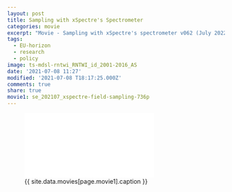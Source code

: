 ```yaml
---
layout: post
title: Sampling with xSpectre's Spectrometer
categories: movie
excerpt: "Movie - Sampling with xSpectre's spectrometer v062 (July 2022, outdated)."
tags:
  - EU-horizon
  - research
  - policy
image: ts-mdsl-rntwi_RNTWI_id_2001-2016_AS
date: '2021-07-08 11:27'
modified: '2021-07-08 T18:17:25.000Z'
comments: true
share: true
movie1: se_202107_xspectre-field-sampling-736p
---
```


<figure>
<iframe src="{{ site.commonurl }}/movies/{{ site.data.movies[page.movie1].file }}" width="{{ site.data.movies[page.movie1].width }}" height="{{ site.data.movies[page.movie1].height }}" frameborder="0">
</iframe>
<figcaption> {{ site.data.movies[page.movie1].caption }} </figcaption>
</figure>
